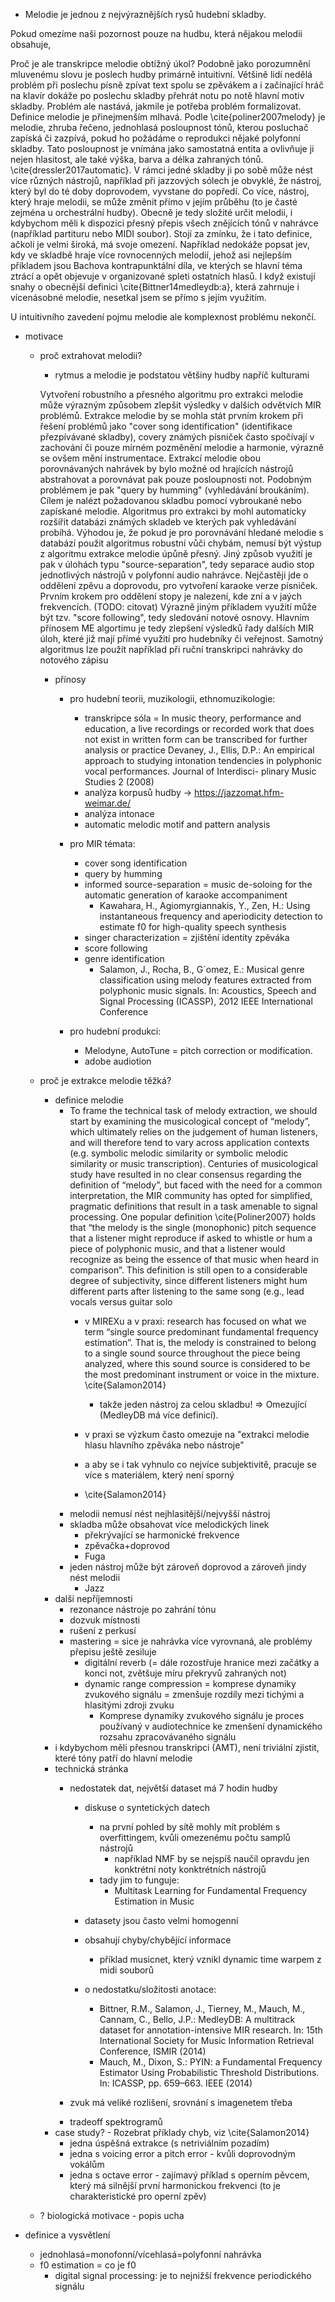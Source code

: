 - Melodie je jednou z nejvýraznějších rysů hudební skladby. 

Pokud omezíme naši pozornost pouze na hudbu, která nějakou melodii obsahuje, 

Proč je ale transkripce melodie obtížný úkol? Podobně jako porozumnění mluvenému slovu je poslech hudby primárně intuitivní. Většině lidí nedělá problém při poslechu písně zpívat text spolu se zpěvákem a i začínající hráč na klavír dokáže po poslechu skladby přehrát notu po notě hlavní motiv skladby. 
Problém ale nastává, jakmile je potřeba problém formalizovat. Definice melodie je přinejmenším mlhavá. Podle \cite{poliner2007melody} je melodie, zhruba řečeno, jednohlasá posloupnost tónů, kterou posluchač zapíská či zazpívá, pokud ho požádáme o reprodukci nějaké polyfonní skladby. Tato posloupnost je vnímána jako samostatná entita a ovlivňuje ji nejen hlasitost, ale také výška, barva a délka zahraných tónů. \cite{dressler2017automatic}. V rámci jedné skladby ji po sobě může nést více různých nástrojů, například při jazzových sólech je obvyklé, že nástroj, který byl do té doby doprovodem, vyvstane do popředí. Co více, nástroj, který hraje melodii, se může změnit přímo v jejím průběhu (to je časté zejména u orchestrální hudby). Obecně je tedy složité určit melodii, i kdybychom měli k dispozici přesný přepis všech znějících tónů v nahrávce (například partituru nebo MIDI soubor). 
Stojí za zmínku, že i tato definice, ačkoli je velmi široká, má svoje omezení. Například nedokáže popsat jev, kdy ve skladbě hraje více rovnocenných melodií, jehož asi nejlepším příkladem jsou Bachova kontrapunktální díla, ve kterých se hlavní téma ztrácí a opět objevuje v organizované spleti ostatních hlasů. I když existují snahy o obecnější definici \cite{Bittner14medleydb:a}, která zahrnuje i vícenásobné melodie, nesetkal jsem se přímo s jejím využitím.

U intuitivního zavedení pojmu melodie ale komplexnost problému nekončí. 

* motivace
    * proč extrahovat melodii?
        * rytmus a melodie je podstatou většiny hudby napříč kulturami 
    
        Vytvoření robustního a přesného algoritmu pro extrakci melodie může výrazným způsobem zlepšit výsledky v dalších odvětvích MIR problémů. Extrakce melodie by se mohla stát prvním krokem při řešení problémů jako "cover song identification" (identifikace přezpívávané skladby), covery známých písniček často spočívají v zachování či pouze mírném pozměnění melodie a harmonie, výrazně se ovšem mění instrumentace. Extrakcí melodie obou porovnávaných nahrávek by bylo možné od hrajících nástrojů abstrahovat a porovnávat pak pouze posloupnosti not.
        Podobným problémem je pak "query by humming" (vyhledávání broukáním). Cílem je nalézt požadovanou skladbu pomocí vybroukané nebo zapískané melodie. Algoritmus pro extrakci by mohl automaticky rozšířit databázi známých skladeb ve kterých pak vyhledávání probíhá. Výhodou je, že pokud je pro porovnávání hledané melodie s databází použit algoritmus robustní vůči chybám, nemusí být výstup z algoritmu extrakce melodie úpůně přesný.
        Jiný způsob využití je pak v úlohách typu "source-separation", tedy separace audio stop jednotlivých nástrojů v polyfonní audio nahrávce. Nejčastěji jde o oddělení zpěvu a doprovodu, pro vytvoření karaoke verze písniček. Prvním krokem pro oddělení stopy je nalezení, kde zní a v jaých frekvencích. (TODO: citovat)
        Výrazně jiným příkladem využití může být tzv. "score following", tedy sledování notové osnovy.
        Hlavním přínosem ME algortimu je tedy zlepšení výsledků řady dalších MIR úloh, které již mají přímé využití pro hudebníky či veřejnost. Samotný algoritmus lze použít například při ruční transkripci nahrávky do notového zápisu

        * přínosy
            - pro hudební teorii, muzikologii, ethnomuzikologie:

                + transkripce sóla = In music theory, performance and education, a live recordings or recorded work that does not exist in written form can be transcribed for further analysis or practice
                    Devaney, J., Ellis, D.P.: An empirical approach to studying intonation tendencies in polyphonic vocal performances. Journal of Interdisci- plinary Music Studies 2 (2008)
                + analýza korpusů hudby -> https://jazzomat.hfm-weimar.de/
                * analýza intonace
                * automatic melodic motif and pattern analysis

            - pro MIR témata:
                + cover song identification
                + query by humming
                + informed source-separation = music de-soloing for the automatic generation of karaoke accompaniment
                    + Kawahara, H., Agiomyrgiannakis, Y., Zen, H.: Using instantaneous frequency and aperiodicity detection to estimate f0 for high-quality speech synthesis
                * singer characterization = zjištění identity zpěváka 
                + score following
                + genre identification
                    + Salamon, J., Rocha, B., G´omez, E.: Musical genre classification using melody features extracted from polyphonic music signals. In: Acoustics, Speech and Signal Processing (ICASSP), 2012 IEEE International Conference
            - pro hudební produkci:
                + Melodyne, AutoTune = pitch correction or modification.
                * adobe audiotion
    * proč je extrakce melodie těžká?
        * definice melodie
            * To frame the technical task of melody extraction, we should start by examining the musicological concept of “melody”, which ultimately relies on the  judgement of human listeners, and will therefore tend to vary across application contexts (e.g. symbolic melodic similarity or symbolic melodic similarity or music transcription). Centuries of musicological study have resulted in no clear consensus regarding the definition of “melody”, but faced with the need for a common interpretation, the MIR community has opted for simplified, pragmatic definitions that result in a task amenable to signal processing. One popular definition \cite{Poliner2007} holds that “the melody is the single (monophonic) pitch sequence that a listener might reproduce if asked to whistle or hum a piece of polyphonic music, and that a listener would recognize as being the essence of that music when heard in comparison”. This definition is still open to a considerable degree of subjectivity, since different listeners might hum different parts after listening to the same song (e.g., lead vocals versus guitar solo
                * v MIREXu a v praxi:
                    research has focused on what we term “single source predominant fundamental frequency estimation”. That is, the melody is constrained to belong to a single sound source throughout the piece being analyzed, where this sound source is considered to be the most predominant instrument or voice in the mixture. \cite{Salamon2014}
                    * takže jeden nástroj za celou skladbu! => Omezující (MedleyDB má více definicí).

                * v praxi se výzkum často omezuje na "extrakci melodie hlasu hlavního zpěváka nebo nástroje"
                * a aby se i tak vyhnulo co nejvíce subjektivitě, pracuje se více s materiálem, který není sporný
                * \cite{Salamon2014}
            * melodii nemusí nést nejhlasitější/nejvyšší nástroj
            * skladba může obsahovat více melodických linek
                * překrývající se harmonické frekvence
                * zpěvačka+doprovod
                * Fuga
            * jeden nástroj může být zároveň doprovod a zároveň jindy nést melodii
                * Jazz
        * další nepříjemnosti
            * rezonance nástroje po zahrání tónu
            * dozvuk místnosti
            * rušení z perkusí
            * mastering = sice je nahrávka více vyrovnaná, ale problémy přepisu ještě zesiluje
                * digitální reverb (= dále rozostřuje hranice mezi začátky a konci not, zvětšuje míru překryvů zahraných not)
                * dynamic range compression = komprese dynamiky zvukového signálu = zmenšuje rozdíly mezi tichými a hlasitými zdroji zvuku
                    * Komprese dynamiky zvukového signálu je proces používaný v audiotechnice ke zmenšení dynamického rozsahu zpracovávaného signálu
        * i kdybychom měli přesnou transkripci (AMT), není triviální zjistit, které tóny patří do hlavní melodie
        * technická stránka
            * nedostatek dat, největší dataset má 7 hodin hudby
                * diskuse o syntetických datech
                    * na první pohled by sítě mohly mít problém s overfittingem, kvůli omezenému počtu samplů nástrojů
                        + například NMF by se nejspíš naučil opravdu jen konktrétní noty konktrétních nástrojů
                    * tady jim to funguje:
                        * Multitask Learning for Fundamental Frequency Estimation in Music

                * datasety jsou často velmi homogenní
                * obsahují chyby/chybějící informace
                    * příklad musicnet, který vznikl dynamic time warpem z midi souborů
                * o nedostatku/složitosti anotace:
                    + Bittner, R.M., Salamon, J., Tierney, M., Mauch, M., Cannam, C., Bello, J.P.: MedleyDB: A multitrack dataset for annotation-intensive MIR research. In: 15th International Society for Music Information Retrieval Conference, ISMIR (2014)
                    + Mauch, M., Dixon, S.: PYIN: a Fundamental Frequency Estimator Using Probabilistic Threshold Distributions. In: ICASSP, pp. 659–663. IEEE (2014)

            * zvuk má veliké rozlišení, srovnání s imagenetem třeba
            - tradeoff spektrogramů
        * case study? - Rozebrat příklady chyb, viz \cite{Salamon2014}
            - jedna úspěšná extrakce (s netriviálním pozadím)
            - jedna s voicing error a pitch error - kvůli doprovodným vokálům
            - jedna s octave error - zajímavý příklad s operním pěvcem, který má silnější první harmonickou frekvenci (to je charakteristické pro operní zpěv)
    * ? biologická motivace - popis ucha

* definice a vysvětlení
    * jednohlasá=monofonní/vícehlasá=polyfonní nahrávka
    * f0 estimation = co je f0
        + digital signal processing: je to nejnižší frekvence periodického signálu
        